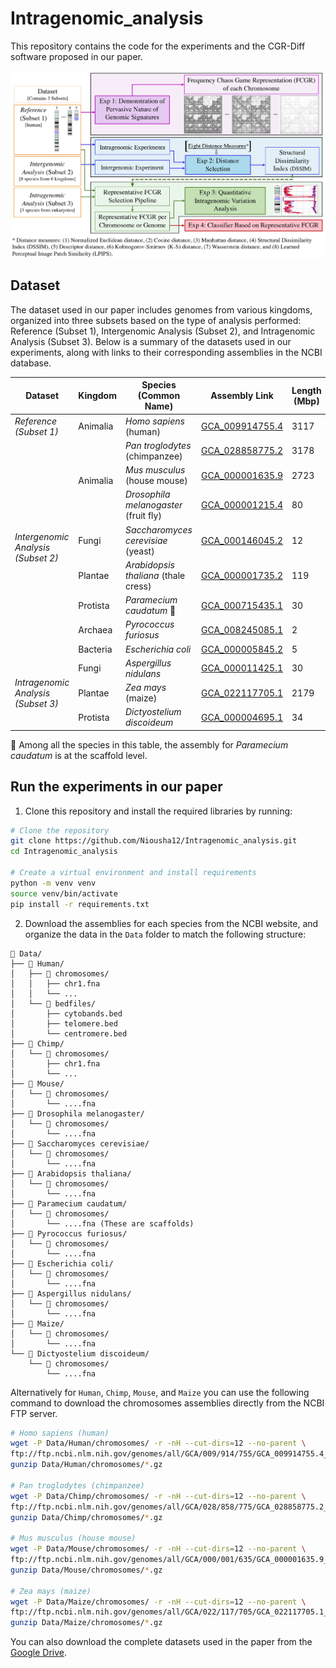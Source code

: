 # Intragenomic_analysis

This repository contains the code for the experiments and the CGR-Diff software proposed in our paper.

![Experiments](Figures/Experiments.jpg)

## Dataset

The dataset used in our paper includes genomes from various kingdoms, organized into three subsets based on the type of
analysis performed: Reference (Subset 1), Intergenomic Analysis (Subset 2), and Intragenomic Analysis (Subset 3). Below
is a summary of the datasets used in our experiments, along with links to their corresponding assemblies in the NCBI
database.

<table>
  <thead>
    <tr>
      <th>Dataset</th>
      <th>Kingdom</th>
      <th>Species (Common Name)</th>
      <th>Assembly Link</th>
      <th>Length (Mbp)</th>
      <th>% N</th>
    </tr>
  </thead>
  <tbody>
    <tr>
      <td rowspan="1"><em>Reference (Subset 1)</em></td>
      <td rowspan="1">Animalia</td>
      <td><em>Homo sapiens</em> (human)</td>
      <td><a href="https://www.ncbi.nlm.nih.gov/datasets/genome/GCA_009914755.4/">GCA_009914755.4</a></td>
      <td>3117</td>
      <td>0</td>
    </tr>
    <tr>
      <td rowspan="8"><em>Intergenomic Analysis (Subset 2)</em></td>
      <td rowspan="3">Animalia</td>
      <td><em>Pan troglodytes</em> (chimpanzee)</td>
      <td><a href="https://www.ncbi.nlm.nih.gov/datasets/genome/GCA_028858775.2/">GCA_028858775.2</a></td>
      <td>3178</td>
      <td>0.16</td>
    </tr>
    <tr>
      <td><em>Mus musculus</em> (house mouse)</td>
      <td><a href="https://www.ncbi.nlm.nih.gov/datasets/genome/GCA_000001635.9/">GCA_000001635.9</a></td>
      <td>2723</td>
      <td>2.7</td>
    </tr>
    <tr>
      <td><em>Drosophila melanogaster</em> (fruit fly)</td>
      <td><a href="https://www.ncbi.nlm.nih.gov/datasets/genome/GCA_000001215.4/">GCA_000001215.4</a></td>
      <td>80</td>
      <td>0.57</td>
    </tr>
    <tr>
      <td rowspan="1">Fungi</td>
      <td><em>Saccharomyces cerevisiae</em> (yeast)</td>
      <td><a href="https://www.ncbi.nlm.nih.gov/datasets/genome/GCA_000146045.2/">GCA_000146045.2</a></td>
      <td>12</td>
      <td>0</td>
    </tr>
    <tr>
      <td rowspan="1">Plantae</td>
      <td><em>Arabidopsis thaliana</em> (thale cress)</td>
      <td><a href="https://www.ncbi.nlm.nih.gov/datasets/genome/GCA_000001735.2/">GCA_000001735.2</a></td>
      <td>119</td>
      <td>0.16</td>
    </tr>
    <tr>
      <td rowspan="1">Protista</td>
      <td><em>Paramecium caudatum</em> 📌</td>
      <td><a href="https://www.ncbi.nlm.nih.gov/datasets/genome/GCA_000715435.1/">GCA_000715435.1</a></td>
      <td>30</td>
      <td>2.16</td>
    </tr>
    <tr>
      <td rowspan="1">Archaea</td>
      <td><em>Pyrococcus furiosus</em></td>
      <td><a href="https://www.ncbi.nlm.nih.gov/datasets/genome/GCA_008245085.1/">GCA_008245085.1</a></td>
      <td>2</td>
      <td>0</td>
    </tr>
    <tr>
      <td rowspan="1">Bacteria</td>
      <td><em>Escherichia coli</em></td>
      <td><a href="https://www.ncbi.nlm.nih.gov/datasets/genome/GCA_000005845.2/">GCA_000005845.2</a></td>
      <td>5</td>
      <td>0</td>
    </tr>
    <tr>
      <td rowspan="3"><em>Intragenomic Analysis (Subset 3)</em></td>
      <td rowspan="1">Fungi</td>
      <td><em>Aspergillus nidulans</em></td>
      <td><a href="https://www.ncbi.nlm.nih.gov/datasets/genome/GCA_000011425.1/">GCA_000011425.1</a></td>
      <td>30</td>
      <td>0.04</td>
    </tr>
    <tr>
      <td rowspan="1">Plantae</td>
      <td><em>Zea mays</em> (maize)</td>
      <td><a href="https://www.ncbi.nlm.nih.gov/datasets/genome/GCA_022117705.1/">GCA_022117705.1</a></td>
      <td>2179</td>
      <td>0</td>
    </tr>
    <tr>
      <td rowspan="1">Protista</td>
      <td><em>Dictyostelium discoideum</em></td>
      <td><a href="https://www.ncbi.nlm.nih.gov/datasets/genome/GCA_000004695.1/">GCA_000004695.1</a></td>
      <td>34</td>
      <td>0.07</td>
    </tr>
  </tbody>
</table>

<p>📌 Among all the species in this table, the assembly for <em>Paramecium caudatum</em> is at the scaffold level.</p>

## Run the experiments in our paper

1. Clone this repository and install the required libraries by running:
```bash
# Clone the repository
git clone https://github.com/Niousha12/Intragenomic_analysis.git
cd Intragenomic_analysis

# Create a virtual environment and install requirements
python -m venv venv
source venv/bin/activate
pip install -r requirements.txt
```
2. Download the assemblies for each species from the NCBI website, and organize the data in the `Data` folder to match the following structure:
```
📂 Data/
├── 📂 Human/
│   ├── 📂 chromosomes/
│   │   ├── chr1.fna
│   │   └── ...
│   └── 📂 bedfiles/
│       ├── cytobands.bed
│       ├── telomere.bed
│       └── centromere.bed
├── 📂 Chimp/
│   └── 📂 chromosomes/
│       ├── chr1.fna
│       └── ...
├── 📂 Mouse/
│   └── 📂 chromosomes/
│       └── ....fna
├── 📂 Drosophila melanogaster/
│   └── 📂 chromosomes/
│       └── ....fna
├── 📂 Saccharomyces cerevisiae/
│   └── 📂 chromosomes/
│       └── ....fna
├── 📂 Arabidopsis thaliana/
│   └── 📂 chromosomes/
│       └── ....fna
├── 📂 Paramecium caudatum/
│   └── 📂 chromosomes/
│       └── ....fna (These are scaffolds)
├── 📂 Pyrococcus furiosus/
│   └── 📂 chromosomes/
│       └── ....fna
├── 📂 Escherichia coli/
│   └── 📂 chromosomes/
│       └── ....fna
├── 📂 Aspergillus nidulans/
│   └── 📂 chromosomes/
│       └── ....fna
├── 📂 Maize/
│   └── 📂 chromosomes/
│       └── ....fna
└── 📂 Dictyostelium discoideum/
    └── 📂 chromosomes/
        └── ....fna
```

Alternatively for `Human`, `Chimp`, `Mouse`, and `Maize` you can use the following command to download the chromosomes assemblies directly from the NCBI FTP server.

```bash
# Homo sapiens (human)
wget -P Data/Human/chromosomes/ -r -nH --cut-dirs=12 --no-parent \
ftp://ftp.ncbi.nlm.nih.gov/genomes/all/GCA/009/914/755/GCA_009914755.4_T2T-CHM13v2.0/GCA_009914755.4_T2T-CHM13v2.0_assembly_structure/Primary_Assembly/assembled_chromosomes/FASTA/
gunzip Data/Human/chromosomes/*.gz

# Pan troglodytes (chimpanzee)
wget -P Data/Chimp/chromosomes/ -r -nH --cut-dirs=12 --no-parent \
ftp://ftp.ncbi.nlm.nih.gov/genomes/all/GCA/028/858/775/GCA_028858775.2_NHGRI_mPanTro3-v2.0_pri/GCA_028858775.2_NHGRI_mPanTro3-v2.0_pri_assembly_structure/Primary_Assembly/assembled_chromosomes/FASTA/
gunzip Data/Chimp/chromosomes/*.gz

# Mus musculus (house mouse)
wget -P Data/Mouse/chromosomes/ -r -nH --cut-dirs=12 --no-parent \
ftp://ftp.ncbi.nlm.nih.gov/genomes/all/GCA/000/001/635/GCA_000001635.9_GRCm39/GCA_000001635.9_GRCm39_assembly_structure/Primary_Assembly/assembled_chromosomes/FASTA/
gunzip Data/Mouse/chromosomes/*.gz

# Zea mays (maize)
wget -P Data/Maize/chromosomes/ -r -nH --cut-dirs=12 --no-parent \
ftp://ftp.ncbi.nlm.nih.gov/genomes/all/GCA/022/117/705/GCA_022117705.1_Zm-Mo17-REFERENCE-CAU-T2T-assembly/GCA_022117705.1_Zm-Mo17-REFERENCE-CAU-T2T-assembly_assembly_structure/Primary_Assembly/assembled_chromosomes/FASTA/
gunzip Data/Maize/chromosomes/*.gz
```

You can also download the complete datasets used in the paper from the [Google Drive](https://drive.google.com/file/d/1q7fbymvlAd7XLA7D94QN575tON1qk1fR/view?usp=sharing).



